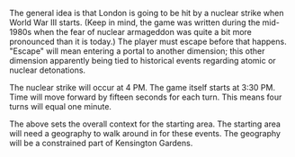 The general idea is that London is going to be hit by a nuclear strike when World War III starts. (Keep in mind, the game was written during the mid-1980s when the fear of nuclear armageddon was quite a bit more pronounced than it is today.) The player must escape before that happens. "Escape" will mean entering a portal to another dimension; this other dimension apparently being tied to historical events regarding atomic or nuclear detonations.

The nuclear strike will occur at 4 PM. The game itself starts at 3:30 PM. Time will move forward by fifteen seconds for each turn. This means four turns will equal one minute.

The above sets the overall context for the starting area. The starting area will need a geography to walk around in for these events. The geography will be a constrained part of Kensington Gardens.

